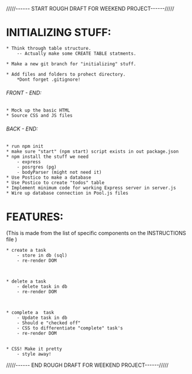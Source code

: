 /////------ START ROUGH DRAFT FOR WEEKEND PROJECT------/////

# INITIALIZING STUFF:
    * Think through table structure.
        -- Actually make some CREATE TABLE statments.

    * Make a new git branch for "initializing" stuff.

    * Add files and folders to prohect directory.
        *Dont forget .gitignore!


###### FRONT - END:
    * Mock up the basic HTML
    * Source CSS and JS files




###### BACK - END:
    * run npm init
    * make sure "start" (npm start) script exists in out package.json
    * npm install the stuff we need 
        - express
        - posrgres (pg)
        - bodyParser (might not need it)
    * Use Postico to make a database
    * Use Postico to create "todos" table
    * Implement minimum code for working Express server in server.js
    * Wire up database connection in Pool.js files 


# FEATURES: 
(This is made from the list of specific components on the INSTRUCTIONS file )


    * create a task 
        - store in db (sql)
        - re-render DOM
    


    * delete a task
        - delete task in db
        - re-render DOM



    * complete a  task
        - Update task in db
        - Should e "checked off"
        - CSS to differentiate "complete" task's
        - re-render DOM
    

    * CSS! Make it pretty
        - style away! 

/////------ END ROUGH DRAFT FOR WEEKEND PROJECT------/////
